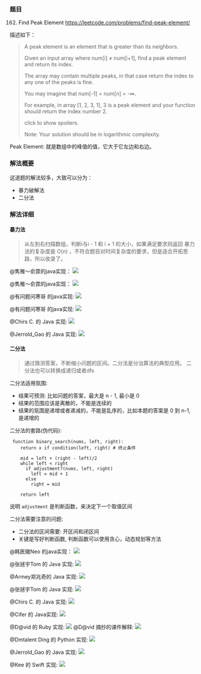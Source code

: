 ### 题目
162. Find Peak Element
https://leetcode.com/problems/find-peak-element/

描述如下：
> A peak element is an element that is greater than its neighbors.
>
> Given an input array where num[i] ≠ num[i+1], find a peak element and return its index.
>
> The array may contain multiple peaks, in that case return the index to any one of the peaks is fine.
>
> You may imagine that num[-1] = num[n] = -∞.
>
> For example, in array [1, 2, 3, 1], 3 is a peak element and your function should return the index number 2.
>
> click to show spoilers.
>
> Note:
> Your solution should be in logarithmic complexity.

Peak Element: 就是数组中的峰值的值，它大于它左边和右边。

### 解法概要
这道题的解法较多，大致可以分为：
- 暴力破解法
- 二分法

### 解法详细

#### 暴力法
> 从左到右扫描数组，判断i与i - 1 和 i + 1 的大小，如果满足要求则返回
> 暴力法的复杂度是 O(n) ，不符合题目对时间复杂度的要求，但是适合开拓思路，所以收录了。

@隽稚～俞霏的java实现：
    ![](./images/1.jpeg)

@隽稚～俞霏的java实现：
    ![](./images/2.jpeg)

@有问题问寒哥 的java实现:
    ![](./images/3.jpeg)

@有问题问寒哥 的java实现:
    ![](./images/4.jpeg)

@Chirs C. 的 Java 实现:
    ![](./images/5.jpeg)

@Jerrold_Gao 的 Java 实现:
    ![](./images/6.jpeg)

#### 二分法
> 通过猜测答案，不断缩小问题的区间。二分法是分治算法的典型应用。
> 二分法也可以转换成递归或者dfs

二分法适用氛围:
- 结果可预测: 比如问题的答案，最大是 n - 1, 最小是 0
- 结果的范围应该是离散的，不能是连续的
- 结果的氛围是递增或者递减的，不能是乱序的，比如本题的答案是 0 到 n-1, 是递增的

二分法的套路(伪代码):
```
 function binary_search(nums, left, right):
    return x if condition(left, right) # 终止条件

    mid = left + (right - left)/2
    while left < right
      if adjustment?(nums, left, right)
        left = mid + 1
      else
        right = mid

    return left
```

说明
`adjustment` 是判断函数，来决定下一个取值区间

二分法需要注意的问题:
- 二分法的区间需要: 开区间和闭区间
- 关键是写好判断函数, 判断函数可以使用贪心，动态规划等方法


@韩医徽Neo 的java实现：
    ![](./images/7.jpeg)

@张拯宇Tom 的 Java 实现:
    ![](./images/8.jpeg)

@Armey郑兆奇的 Java 实现:
    ![](./images/9.jpeg)

@张拯宇Tom 的 Java 实现:
    ![](./images/10.jpeg)

@Chirs C. 的 Java 实现:
    ![](./images/11.jpeg)

@Cifer 的 Java实现:
    ![](./images/12.jpeg)


@D@vid 的 Ruby 实现:
    ![](./images/13.jpeg)
@D@vid 摘抄的课件解释:
    ![](./images/14.jpeg)

@Dmtalent Ding 的 Python 实现:
    ![](./images/15.jpeg)

@Jerrold_Gao 的 Java 实现:
    ![](./images/16.jpeg)

@Kee 的 Swift 实现:
    ![](./images/17.jpeg)

